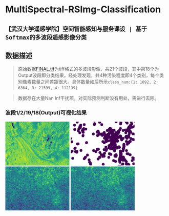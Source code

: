 # MultiSpectral-RSImg-Classification
## `【武汉大学遥感学院】空间智能感知与服务课设 | 基于Softmax的多波段遥感影像分类`
## 数据描述
>原始数据[FINAL.tif](./FINAL.tif)为tiff格式的多波段影像，共21个波段，其中第18个为Output波段即分类结果。经处理发现，共4种污染程度即4个类别，每个类别像素数量之间差距很大。具体数量如后所示`class_num:{1: 1092, 2: 6364, 3: 21599, 4: 112139}`

>数据存在大量Nan Inf干扰项，对实际预测判断没有用处，需进行去除。
### 波段1/2/19/18(Output)可视化结果
<img src="./show/bd1.png" width="200"> <img src="./show/bd2.png" width="200"> <img src="./show/bd19.png" width="200"> <img src="./show/bd19.png" width="200"> 
